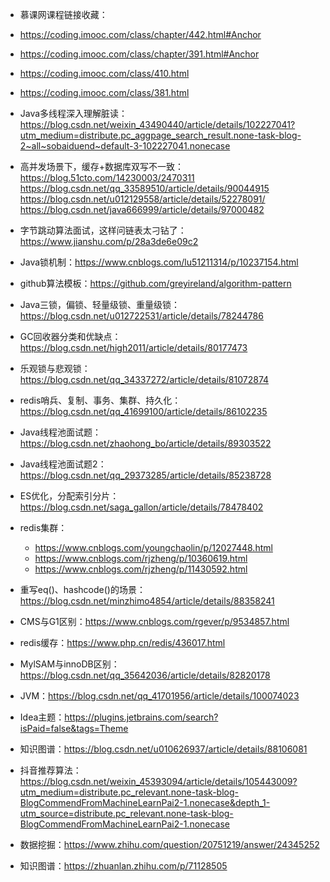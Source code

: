 - 慕课网课程链接收藏：

- https://coding.imooc.com/class/chapter/442.html#Anchor
- https://coding.imooc.com/class/chapter/391.html#Anchor
- https://coding.imooc.com/class/410.html
- https://coding.imooc.com/class/381.html

- Java多线程深入理解脏读：https://blog.csdn.net/weixin_43490440/article/details/102227041?utm_medium=distribute.pc_aggpage_search_result.none-task-blog-2~all~sobaiduend~default-3-102227041.nonecase
- 高并发场景下，缓存+数据库双写不一致：https://blog.51cto.com/14230003/2470311
  https://blog.csdn.net/qq_33589510/article/details/90044915
  https://blog.csdn.net/u012129558/article/details/52278091/
  https://blog.csdn.net/java666999/article/details/97000482
- 字节跳动算法面试，这样问链表太刁钻了：https://www.jianshu.com/p/28a3de6e09c2
- Java锁机制：https://www.cnblogs.com/lu51211314/p/10237154.html
- github算法模板：https://github.com/greyireland/algorithm-pattern
- Java三锁，偏锁、轻量级锁、重量级锁：https://blog.csdn.net/u012722531/article/details/78244786
- GC回收器分类和优缺点：https://blog.csdn.net/high2011/article/details/80177473
- 乐观锁与悲观锁：https://blog.csdn.net/qq_34337272/article/details/81072874
- redis哨兵、复制、事务、集群、持久化：https://blog.csdn.net/qq_41699100/article/details/86102235
- Java线程池面试题：https://blog.csdn.net/zhaohong_bo/article/details/89303522
- Java线程池面试题2：https://blog.csdn.net/qq_29373285/article/details/85238728
- ES优化，分配索引分片：https://blog.csdn.net/saga_gallon/article/details/78478402
- redis集群：
  - https://www.cnblogs.com/youngchaolin/p/12027448.html
  - https://www.cnblogs.com/rjzheng/p/10360619.html
  - https://www.cnblogs.com/rjzheng/p/11430592.html
- 重写eq()、hashcode()的场景：https://blog.csdn.net/minzhimo4854/article/details/88358241
- CMS与G1区别：https://www.cnblogs.com/rgever/p/9534857.html
- redis缓存：https://www.php.cn/redis/436017.html
- MylSAM与innoDB区别：https://blog.csdn.net/qq_35642036/article/details/82820178
- JVM：https://blog.csdn.net/qq_41701956/article/details/100074023
- Idea主题：https://plugins.jetbrains.com/search?isPaid=false&tags=Theme
- 知识图谱：https://blog.csdn.net/u010626937/article/details/88106081
- 抖音推荐算法：https://blog.csdn.net/weixin_45393094/article/details/105443009?utm_medium=distribute.pc_relevant.none-task-blog-BlogCommendFromMachineLearnPai2-1.nonecase&depth_1-utm_source=distribute.pc_relevant.none-task-blog-BlogCommendFromMachineLearnPai2-1.nonecase
- 数据挖掘：https://www.zhihu.com/question/20751219/answer/24345252
- 知识图谱：https://zhuanlan.zhihu.com/p/71128505
